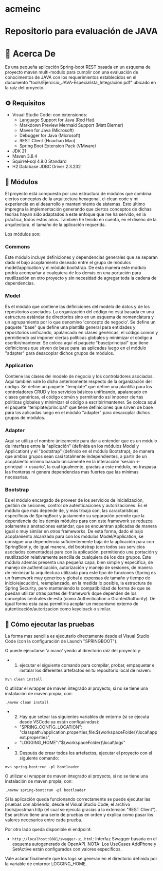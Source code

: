 # acmeinc
Repositorio para evaluación de JAVA
===================================

# 👋 Acerca De

Es una pequeña aplicación Spring-boot REST basada en un esquema de proyecto maven multi-modulo para cumplir con una evaluación de conocimentos de JAVA con los requerimientos establecidos en el documento "tools/Ejercicio_JAVA-Especialista_Integracion.pdf" ubicado en la raíz del proyecto.



## ⚙️ Requisitos

- Visual Studio Code: con extensiones:
  - Language Support for Java (Red Hat)
  - Markdown Preview Mermaid Support (Matt Bierner)
  - Maven for Java (Microsoft)
  - Debugger for Java (Microsoft)
  - REST Client (Huachao Mao)
  - Spring Boot Extension Pack (VMware)
- JDK 21
- Maven 3.8.4
- Squirrel-sql 4.8.0 Standard
- H2 Database JDBC Driver 2.3.232


## 📘 Módulos

El proyecto está compuesto por una estructura de módulos que combina ciertos conceptos de la arquitectura hexagonal, el clean code y mi experiencia en el desarrollo y mantenimiento de sistemas. Esto último impregna la implementación generando que ciertos conceptos de dichas teorias hayan sido adaptados a este enfoque que me ha servido, en la práctica, todos estos años. También he tenido en cuenta, en el diseño de la arquitectura, el tamaño de la aplicación requerida.

Los módulos son:

### Commons

Este módulo incluye definiciones y dependencias generales que se separan dado el bajo acoplamiento deseado entre el grupo de módulos model/application y el módulo bootstrap. De esta manera este módulo podría acompañar a cualquiera de los demás en una portación para reutilización en otro proyecto y sin necesidad de agregar toda la cadena de dependencias.

### Model

Es el módulo que contiene las definiciones del modelo de datos y de los repositorios asociados. La organización del código no está basada en una estructura estándar de directorios sino en un esquema de nomenclatura y un agrupamiento por lo que denomino 'concepto de negocio'. Se define un paquete "base" que define una plantilla general para entidades y repositorios unificando, apalancado en clases genéricas, el código común y permitiendo así imponer ciertas políticas globales y minimizar el código a escribir/mantener. Se coloca aquí el paquete "base/principal" que tiene definiciones que sirven de base para las aplicadas luego en el módulo "adapter" para desacoplar dichos grupos de módulos.

### Application

Contiene las clases del modelo de negocio y los controladores asociados. Aqui también vale lo dicho anteriromente respecto de la organización del código. Se define un paquete "template" que define una plantilla para los controladores CRUD y los servicios básicos unificando, apalancado en clases genéricas, el código común y permitiendo así imponer ciertas políticas globales y minimizar el código a escribir/mantener. Se coloca aquí el paquete "template/principal" que tiene definiciones que sirven de base para las aplicadas luego en el módulo "adapter" para desacoplar dichos grupos de módulos.

### Adapter

Aqui se utiliza el nombre únicamente para dar a entender que es un módulo de interfase entre la "aplicación" (definida en los módulos Model y Application) y el "bootstrap" (definido en el módulo Bootstrap), de manera que ambos grupos sean casi totalmente independientes, a partir de un acoplaiento mínimo basado únicamente en la interacción 'sesión <- principal -> usuario', la cual igualmente, gracias a este módulo, no traspasa las fronteras ni genera dependencias mas fuertes que las mínimas necesarias.

### Bootstrap

Es el módulo encargado de proveer de los servicios de inicialización, gestión de sesiones, control de autenticaciones y autorizaciones. Es el módulo que más depende de, y más trbaja con, las caractarísticas específicas de SpringBoot y justamente su separación permite que la dependencia de los demás módulos para con este framework se reduzca solamente a anotaciones estándar, que se encuentran aplicadas de manera igual o muy similar en otros frameworks. De esta forma, dado el bajo acoplamiento alcanzado para con los módulos Model/Application, se consigue una dependencia suficientemente baja de la aplicación para con SpringBoot y, de igual manera, del bootstrap (con todos sus servicios asociados comentados) para con la aplicación, permitiendo una portación y reutilización relativamente sencilla de cualquiera de los dos grupos.
Este módulo además presenta una pequeña capa, bien simple y específica, de manejo de authenticación, autorización y manejo de sesiones, de manera de minimzar la arquitectura utilizada para este tipo de funciones (Spring es un framework muy generico y global a expensas de tamaño y tiempo de inicio/ejecución), reemplanzado, en la medida lo posible, la estructura de Spring Security, pero manteniendo la compatibilidad de forma de que se puedan utilizar otras partes del framework dque dependen de los conceptos centrales de esta (como Authentication o GrantedAuthority). De igual forma esta capa permitiría acoplar un mecanismo externo de autenticación/autorizacion como keycloack o similar.


## 🚀 Cómo ejecutar las pruebas

La forma mas sencilla es ejecutarlo directamente desde el Visual Studio Code (con la configuración de Launch "SPRINGBOOT").

O puede ejecutarse 'a mano' yendo al directorio raíz del proyecto y:

- 1) ejecutar el siguiente comando para compilar, probar, empaquetar e instalar los diferentes artefactos en tu repositorio local de maven:

```shell
mvn clean install
```

O utilizar el wrapper de maven integrado al proyecto, si no se tiene una instalación de maven propia, con:

```shell
./mvnw clean install
```

- 2) Hay que setear las siguientes variables de entorno (si se ejecuta desde VSCode ya están configuiradas):

  - "SPRING_CONFIG_LOCATION": "classpath:/application.properties,file:${workspaceFolder}\\local\\appext.properties",
  - "LOGGING_HOME":"${workspaceFolder}\\local\\logs"

- 3) Después de crear todos los artefactos, ejecutar el proyecto con el siguiente comando:

```shell
mvn spring-boot:run -pl bootloader
```

O utilizar el wrapper de maven integrado al proyecto, si no se tiene una instalación de maven propia, con:

```shell
./mvnw spring-boot:run -pl bootloader
```

Si la aplicación queda funcionando correctamente se puede ejecutar las pruebas con abriendo, desde el Visual Studio Code, el archivo tools/postman.http (el cual se ejecuta gracias a la extensión "REST Client"). Ese archivo tiene una serie de pruebas en orden y explica como pasar los valores necesarios entre cada prueba.

Por otro lado queda disponible el endpoint:

- `http://localhost:8081/swagger-ui.html`: Interfaz Swagger basada en el esquema autogenerado de OpenAPI. NOTA: Los UseCases AddPhone y SetActive están configurados con valores especificos.

Vale aclarar finalmente que los logs se generan en el directorio definido por la variable de entorno: LOGGING_HOME.